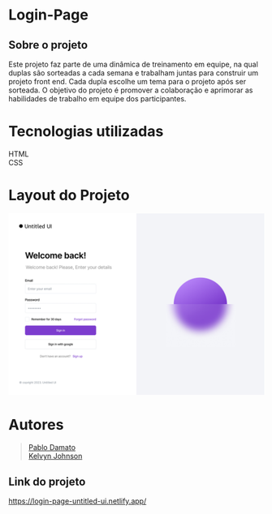 # Login-Page

## Sobre o projeto
Este projeto faz parte de uma dinâmica de treinamento em equipe, na qual duplas são sorteadas a cada semana e trabalham juntas para construir um projeto front end. Cada dupla escolhe um tema para o projeto após ser sorteada. O objetivo do projeto é promover a colaboração e aprimorar as habilidades de trabalho em equipe dos participantes.

# Tecnologias utilizadas
HTML<br>
CSS

# Layout do Projeto

![Sign-in.png](/assets/img/Sign-in.png)

# Autores

> <a href="https://github.com/PabloDamato">Pablo Damato</a> <br>
> <a href="https://github.com/KelvynJohnson">Kelvyn Johnson</a> <br>

## Link do projeto
https://login-page-untitled-ui.netlify.app/

